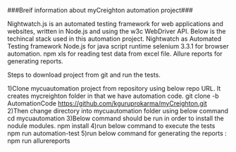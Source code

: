 ###Breif information about myCreighton automation project###

Nightwatch.js is an automated testing framework for web applications and websites, written in Node.js and using the w3c WebDriver API.
Below is the techincal stack used in this automation project.
Nightwatch as Automated Testing framework
Node.js for java script runtime
selenium 3.3.1 for browser automation.
npm xls for reading test data from excel file.
Allure reports for generating reports.

Steps to download project from git and run the tests.

1)Clone mycuautomation project from  repository using below repo URL. It creates mycreighton folder in that we have automation code.
	git clone -b AutomationCode https://github.com/kguruprokarma/myCreighton.git
2)Then change directory into mycuautomation folder using below command 
	cd  mycuautomation
3)Below command should be run in order to install the nodule modules.
   npm install
4)run below command to execute the tests 
   npm run automation-test
5)run below command for generating the reports : 
    npm run allurereports

